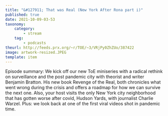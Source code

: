 ```yaml
---
title: "&#127911; That was Real (New York After Rona part i)"
published: true
date: 2021-10-09-03-53
taxonomy:
    category:
        - stream
    tag:
        - podcasts
theurl: http://feeds.prx.org/~r/TOE/~3/VRjPy0ZhZUo/387422
image: artwork-resized.JPEG
template: item
---
```


Episode summary: We kick off our new ToE miniseries with a radical rethink on surveillance and the post pandemic city with theorist and writer Benjamin Bratton. His new book Revenge of the Real, both chronicles what went wrong during the crisis and offers a roadmap for how we can survive the next one. Also, your host visits the only New York city neighborhood that has gotten worse after covid, Hudson Yards, with journalist Charlie Warzel. Plus: we look back at one of the first viral videos shot in pandemic time.
